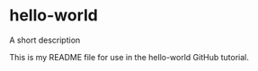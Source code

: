 # hello-world
A short description

This is my README file for use in the hello-world GitHub tutorial.
